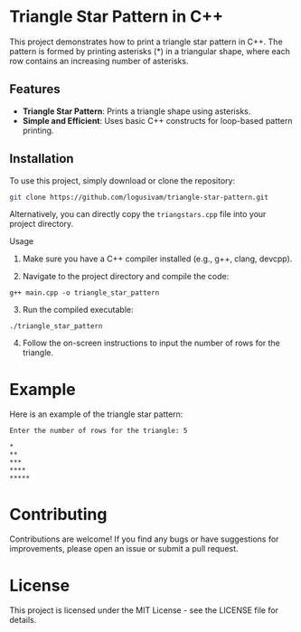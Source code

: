 # Triangle Star Pattern in C++

This project demonstrates how to print a triangle star pattern in C++. The pattern is formed by printing asterisks (*) in a triangular shape, where each row contains an increasing number of asterisks.

## Features

- **Triangle Star Pattern**: Prints a triangle shape using asterisks.
- **Simple and Efficient**: Uses basic C++ constructs for loop-based pattern printing.

## Installation

To use this project, simply download or clone the repository:

```bash
git clone https://github.com/logusivam/triangle-star-pattern.git
```

Alternatively, you can directly copy the `triangstars.cpp` file into your project directory.

Usage
1. Make sure you have a C++ compiler installed (e.g., g++, clang, devcpp).

2. Navigate to the project directory and compile the code:
```
g++ main.cpp -o triangle_star_pattern
```

3. Run the compiled executable:
```
./triangle_star_pattern
```

4. Follow the on-screen instructions to input the number of rows for the triangle.

# Example
Here is an example of the triangle star pattern:
```
Enter the number of rows for the triangle: 5

*
**
***
****
*****
```

# Contributing
Contributions are welcome! If you find any bugs or have suggestions for improvements, please open an issue or submit a pull request.

# License
This project is licensed under the MIT License - see the LICENSE file for details.















